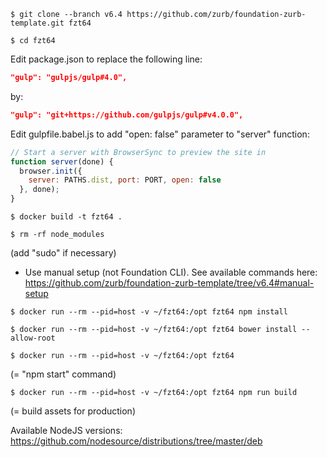 ```shell
$ git clone --branch v6.4 https://github.com/zurb/foundation-zurb-template.git fzt64
```

```shell
$ cd fzt64
```

Edit package.json to replace the following line:
```json
"gulp": "gulpjs/gulp#4.0",
```
by:
```json
"gulp": "git+https://github.com/gulpjs/gulp#v4.0.0",
```

Edit gulpfile.babel.js to add "open: false" parameter to "server" function:
```js
// Start a server with BrowserSync to preview the site in
function server(done) {
  browser.init({
    server: PATHS.dist, port: PORT, open: false
  }, done);
}
```

```shell
$ docker build -t fzt64 .
```

```shell
$ rm -rf node_modules
```
(add "sudo" if necessary)

* Use manual setup (not Foundation CLI). See available commands here: https://github.com/zurb/foundation-zurb-template/tree/v6.4#manual-setup

```shell
$ docker run --rm --pid=host -v ~/fzt64:/opt fzt64 npm install
```

```shell
$ docker run --rm --pid=host -v ~/fzt64:/opt fzt64 bower install --allow-root
```

```shell
$ docker run --rm --pid=host -v ~/fzt64:/opt fzt64
```
(= "npm start" command)

```shell
$ docker run --rm --pid=host -v ~/fzt64:/opt fzt64 npm run build
```
(= build assets for production)

Available NodeJS versions: https://github.com/nodesource/distributions/tree/master/deb

